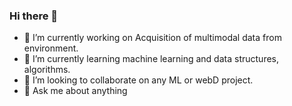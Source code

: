 ### Hi there 👋

<!--
**tdvraju/tdvraju** is a ✨ _special_ ✨ repository because its `README.md` (this file) appears on your GitHub profile.

Here are some ideas to get you started:
-->

- 🔭 I’m currently working on Acquisition of multimodal data from environment.
- 🌱 I’m currently learning machine learning and data structures, algorithms.
- 👯 I’m looking to collaborate on any ML or webD project.
- 💬 Ask me about anything

